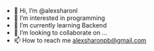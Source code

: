 - 👋 Hi, I’m @alexsharonl
- 👀 I’m interested in programming
- 🌱 I’m currently learning Backend
- 💞️ I’m looking to collaborate on ...
- 📫 How to reach me alexsharonpb@gmail.com

<!---
alexsharonl/alexsharonl is a ✨ special ✨ repository because its `README.md` (this file) appears on your GitHub profile.
You can click the Preview link to take a look at your changes.
--->
